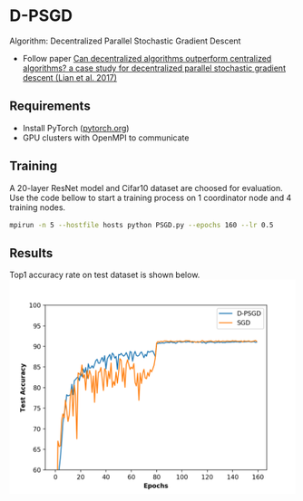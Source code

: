 # D-PSGD
Algorithm: Decentralized Parallel Stochastic Gradient Descent   
* Follow paper [Can decentralized algorithms outperform centralized algorithms? a case study for decentralized parallel stochastic gradient descent (Lian et al. 2017)](http://papers.nips.cc/paper/7117-can-decentralized-algorithms-outperform-centralized-algorithms-a-case-study-for-decentralized-parallel-stochastic-gradient-descent.pdf) 
## Requirements
- Install PyTorch ([pytorch.org](http://pytorch.org))
- GPU clusters with OpenMPI to communicate
## Training
A 20-layer ResNet model and Cifar10 dataset are choosed for evaluation. Use the code bellow to start a training process on 1 coordinator node and 4 training nodes.
```bash
mpirun -n 5 --hostfile hosts python PSGD.py --epochs 160 --lr 0.5
```
## Results
Top1 accuracy rate on test dataset is shown below.
![cifar](utils/cifar.png)

